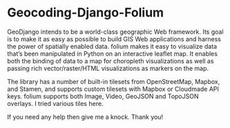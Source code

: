 # Geocoding-Django-Folium

GeoDjango intends to be a world-class geographic Web framework. Its goal is to make it as easy as possible to build GIS Web applications and harness the power of spatially enabled data. folium makes it easy to visualize data that’s been manipulated in Python on an interactive leaflet map. It enables both the binding of data to a map for choropleth visualizations as well as passing rich vector/raster/HTML visualizations as markers on the map.

The library has a number of built-in tilesets from OpenStreetMap, Mapbox, and Stamen, and supports custom tilesets with Mapbox or Cloudmade API keys. folium supports both Image, Video, GeoJSON and TopoJSON overlays. I tried various tiles here. 

If you need any help then give me a knock. Thank you!
